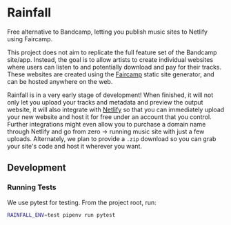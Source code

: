 # Rainfall
Free alternative to Bandcamp, letting you publish music sites to Netlify using Faircamp.

This project does not aim to replicate the full feature set of the Bandcamp site/app. Instead, the goal is to allow artists to create individual websites where users can listen to and potentially download and pay for their tracks. These websites are created using the [Faircamp](https://codeberg.org/simonrepp/faircamp) static site generator, and can be hosted anywhere on the web.

Rainfall is in a very early stage of development! When finished, it will not only let you upload your tracks and metadata and preview the output website, it will also integrate with [Netlify](https://www.netlify.com/) so that you can immediately upload your new website and host it for free under an account that you control. Further integrations might even allow you to purchase a domain name through Netlify and go from zero -> running music site with just a few uploads. Alternately, we plan to provide a `.zip` download so you can grab your site's code and host it wherever you want. 

## Development

### Running Tests

We use pytest for testing. From the project root, run:

```bash
RAINFALL_ENV=test pipenv run pytest
```
